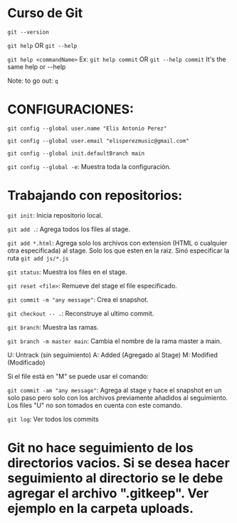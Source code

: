 # Curso de Git

`git --version`

`git help` OR `git --help`

`git help <commandName>` Ex: `git help commit` OR `git --help commit` It's the same help or --help

Note: to go out: `q`

# CONFIGURACIONES:

`git config --global user.name "Elis Antonio Perez"`

`git config --global user.email "elisperezmusic@gmail.com"`

`git config --global init.defaultBranch main`

`git config --global -e`: Muestra toda la configuración.

# Trabajando con repositorios:

`git init`: Inicia repositorio local.

`git add .`: Agrega todos los files al stage.

`git add *.html`: Agrega solo los archivos con extension (HTML o cualquier otra especificada) al stage. Solo los que esten en la raiz. Sinó especificar la ruta `git add js/*.js`

`git status`: Muestra los files en el stage.

`git reset <file>`: Remueve del stage el file especificado.

`git commit -m "any message"`: Crea el snapshot.

`git checkout -- .`: Reconstruye al ultimo commit.

`git branch`: Muestra las ramas.

`git branch -m master main`: Cambia el nombre de la rama master a main.

U: Untrack (sin seguimiento)
A: Added (Agregado al Stage)
M: Modified (Modificado)

Si el file está en "M" se puede usar el comando:

`git commit -am "any message"`: Agrega al stage y hace el snapshot en un solo paso pero solo con los archivos previamente añadidos al seguimiento. Los files "U" no son tomados en cuenta con este comando.

`git log`: Ver todos los commits

# Git no hace seguimiento de los directorios vacios. Si se desea hacer seguimiento al directorio se le debe agregar el archivo ".gitkeep". Ver ejemplo en la carpeta uploads.
